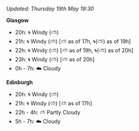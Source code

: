 *Updated: Thursday 19th May 19:30*

**Glasgow**

* 20h: :cyclone: Windy (:partly_sunny:)
* 21h: :cyclone: Windy (:partly_sunny:) [:partly_sunny: as of 17h, :cyclone:(:partly_sunny:) as of 19h]
* 22h: :cyclone: Windy (:partly_sunny:) [:partly_sunny: as of 19h, :cyclone:(:partly_sunny:) as of 20h]
* 23h: :cyclone: Windy (:partly_sunny:) [:partly_sunny: as of 20h]
* 0h - 7h: :cloud: Cloudy

**Edinburgh**

* 20h: :cyclone: Windy (:partly_sunny:)
* 21h: :cyclone: Windy (:partly_sunny:) [:partly_sunny: as of 17h]
* 22h - 4h: :partly_sunny: Partly Cloudy
* 5h - 7h: :cloud: Cloudy
